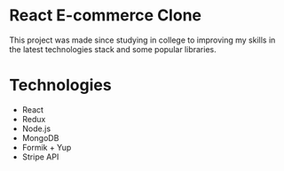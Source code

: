 
# React E-commerce Clone
  This project was made since studying in college to improving my skills in the latest technologies stack and some popular libraries.

# Technologies
  - React
  - Redux
  - Node.js
  - MongoDB
  - Formik + Yup
  - Stripe API



